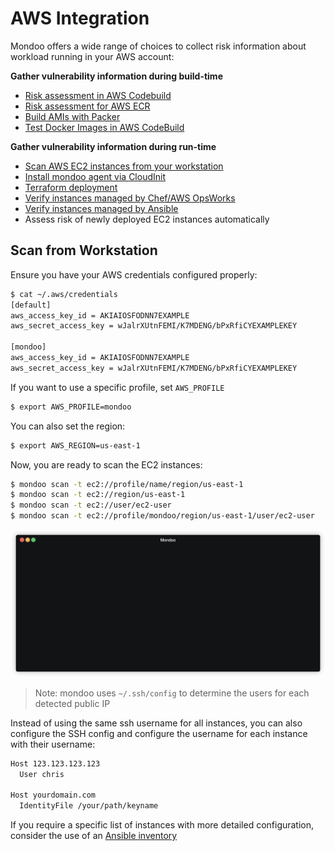 # AWS Integration

Mondoo offers a wide range of choices to collect risk information about workload running in your AWS account:

**Gather vulnerability information during build-time**

 - [Risk assessment in AWS Codebuild](../cicd/aws-codebuild#aws-codebuild)
 - [Risk assessment for AWS ECR](../registry/aws_ecr#aws-elastic-container-registry)
 - [Build AMIs with Packer](../devops/packer)
 - [Test Docker Images in AWS CodeBuild](../cicd/aws-codebuild)

**Gather vulnerability information during run-time**

  - [Scan AWS EC2 instances from your workstation](#scan-from-workstation)
  - [Install mondoo agent via CloudInit](../../agent/installation/cloudinit#aws-ec2-instance-user-data)
  - [Terraform deployment](../devops/terraform)
  - [Verify instances managed by Chef/AWS OpsWorks](../../agent/installation/chef)
  - [Verify instances managed by Ansible](../../agent/installation/ansible)
  - Assess risk of newly deployed EC2 instances automatically

## Scan from Workstation

Ensure you have your AWS credentials configured properly:

```bash
$ cat ~/.aws/credentials
[default]
aws_access_key_id = AKIAIOSFODNN7EXAMPLE
aws_secret_access_key = wJalrXUtnFEMI/K7MDENG/bPxRfiCYEXAMPLEKEY

[mondoo]
aws_access_key_id = AKIAIOSFODNN7EXAMPLE
aws_secret_access_key = wJalrXUtnFEMI/K7MDENG/bPxRfiCYEXAMPLEKEY
```

If you want to use a specific profile, set `AWS_PROFILE`

```bash
$ export AWS_PROFILE=mondoo
```

You can also set the region:

```bash
$ export AWS_REGION=us-east-1
```

Now, you are ready to scan the EC2 instances:

```bash
$ mondoo scan -t ec2://profile/name/region/us-east-1
$ mondoo scan -t ec2://region/us-east-1
$ mondoo scan -t ec2://user/ec2-user
$ mondoo scan -t ec2://profile/mondoo/region/us-east-1/user/ec2-user
```

![Mondoo AWS EC2 instances scan from CLI](../static/videos/aws-ec2-scan.gif)

> Note: mondoo uses `~/.ssh/config` to determine the users for each detected public IP

Instead of using the same ssh username for all instances, you can also configure the SSH config and configure the username for each instance with their username:

```bash
Host 123.123.123.123
  User chris

Host yourdomain.com
  IdentityFile /your/path/keyname
````

If you require a specific list of instances with more detailed configuration, consider the use of an [Ansible inventory](../devops/ansible)